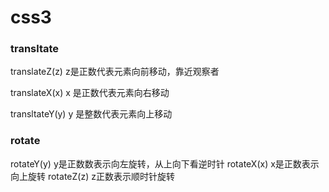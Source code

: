 # css3



### transltate

translateZ(z) z是正数代表元素向前移动，靠近观察者

translateX(x) x 是正数代表元素向右移动

transltateY(y) y 是整数代表元素向上移动



### rotate

rotateY(y)  y是正数数表示向左旋转，从上向下看逆时针 
rotateX(x)  x是正数表示向上旋转
rotateZ(z)  z正数表示顺时针旋转